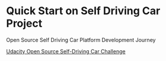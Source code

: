 # Quick Start on Self Driving Car Project

Open Source Self Driving Car Platform Development Journey

[Udacity Open Source Self-Driving Car Challenge](https://www.udacity.com/self-driving-car)



